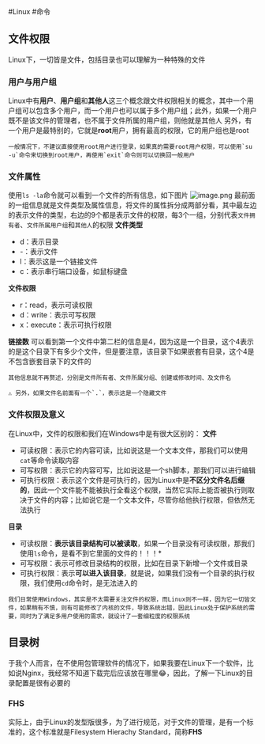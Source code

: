 #Linux #命令
## 文件权限
Linux下，一切皆是文件，包括目录也可以理解为一种特殊的文件
### 用户与用户组
Linux中有**用户**、**用户组**和**其他人**这三个概念跟文件权限相关的概念，其中一个用户组可以包含多个用户，而一个用户也可以属于多个用户组；此外，如果一个用户既不是该文件的管理者，也不属于文件所属的用户组，则他就是其他人
另外，有一个用户是最特别的，它就是**root**用户，拥有最高的权限，它的用户组也是root
```ad-note
一般情况下，不建议直接使用root用户进行登录，如果真的需要root用户权限，可以使用`su -u`命令来切换到root用户，再使用`exit`命令则可以切换回一般用户
```
### 文件属性
使用`ls -la`命令就可以看到一个文件的所有信息，如下图片
![image.png](https://cdn.jsdelivr.net/gh/HoShum/PictureRepo/imgs/202401211232707.png)
最前面的一组信息就是文件类型及属性信息，将文件的属性拆分成两部分看，其中最左边的表示文件的类型，右边的9个都是表示文件的权限，每3个一组，分别代表`文件拥有者`、`文件所属用户组`和`其他人`的权限
**文件类型**
* d：表示目录
* -：表示文件
* l：表示这是一个链接文件
* c：表示串行端口设备，如鼠标键盘

**文件权限**
* r：read，表示可读权限
* d：write：表示可写权限
* x：execute：表示可执行权限

**链接数**
可以看到第一个文件中第二栏的信息是4，因为这是一个目录，这个4表示的是这个目录下有多少个文件，但是要注意，该目录下如果嵌套有目录，这个4是不包含嵌套目录下的文件的
```ad-note
其他信息就不再赘述，分别是文件所有者、文件所属分组、创建或修改时间、及文件名

⚠ 另外，如果文件名前面有一个`.`，表示这是一个隐藏文件
```
### 文件权限及意义
在Linux中，文件的权限和我们在Windows中是有很大区别的：
**文件**
* 可读权限：表示它的内容可读，比如说这是一个文本文件，那我们可以使用`cat`等命令读取内容
* 可写权限：表示它的内容可写，比如说这是一个sh脚本，那我们可以进行编辑
* 可执行权限：表示这个文件是可执行的，因为Linux中是**不区分文件名后缀的**，因此一个文件能不能被执行全看这个权限，当然它实际上能否被执行则取决于文件的内容；比如说它是一个文本文件，尽管你给他执行权限，但依然无法执行

**目录**
* 可读权限：**表示该目录结构可以被读取**，如果一个目录没有可读权限，那我们使用`ls`命令，是看不到它里面的文件的！！！*
* 可写权限：表示可修改目录结构的权限，比如在目录下新增一个文件或目录
* 可执行权限：表示**可以进入该目录**，就是说，如果我们没有一个目录的执行权限，我们使用`cd`命令时，是无法进入的
```ad-tip 
我们日常使用Windows，其实是不太需要关注文件的权限，而Linux则不一样，因为它一切皆文件，如果稍有不慎，则有可能修改了内核的文件，导致系统出错，因此Linux处于保护系统的需要，同时为了满足多用户使用的需求，就设计了一套细粒度的权限系统
```
## 目录树
于我个人而言，在不使用包管理软件的情况下，如果我要在Linux下一个软件，比如说Nginx，我经常不知道下载完后应该放在哪里😂，因此，了解一下Linux的目录配置是很有必要的
### FHS
实际上，由于Linux的发型版很多，为了进行规范，对于文件的管理，是有一个标准的，这个标准就是Filesystem Hierachy Standard，简称**FHS**
